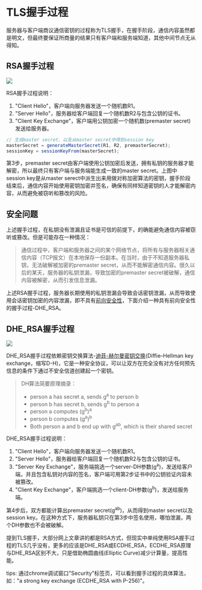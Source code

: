# TLS握手过程
服务器与客户端商议通信密钥的过程称为TLS握手，在握手阶段，通信内容虽然都是明文，但最终要保证所商量的结果只有客户端和服务端知道，其他中间节点无从得知。  

## RSA握手过程
![](https://blog.cloudflare.com/content/images/2014/Sep/ssl_handshake_rsa.jpg)

RSA握手过程说明：
1. "Client Hello"，客户端向服务器发送一个随机数R1。
2. "Server Hello"，服务器给客户端回复一个随机数R2与包含公钥的证书。
3. "Client Key Exchange"，客户端用公钥加密一个随机数(premaster secret)发送给服务器。
  
```javascript
// 生成master secret、以及从master secret中得到session key
masterSecret = generateMasterSecret(R1, R2, premasterSecret);
sessionKey = sessionKeyFrom(masterSecret);
```  
第3步，premaster secret由客户端使用公钥加密后发送，拥有私钥的服务器才能解密，所以最终只有客户端与服务端能生成一致的master secret。上图中session key是从master serect中派生出来用做对称加密算法的密钥，握手阶段结束后，通信内容开始使用密钥加密并签名，确保有同样知道密钥的人才能解密内容，从而避免被窃听和篡改的风险。  

## 安全问题  
上述握手过程，在私钥没有泄漏且证书是可信的前提下，的确能避免通信内容被窃听或篡改。但是可能存在一种情况：  

> 通信过程中，客户端和服务器之间的某个网络节点，将所有与服务器相关通信内容（TCP报文）在本地保存一份副本。在当时，由于不知道服务器私钥，无法破解被加密的premaster secret，从而不能解密通信内容。很久以后的某天，服务器的私钥泄漏，导致加密的premaster secret被破解，通信内容被解密，从而引发信息泄漏。  

上述RSA握手过程，服务器长期使用的私钥泄漏会导致会话密钥泄漏，从而导致使用会话密钥加密的内容泄漏，即不具有[前向安全性](https://zh.wikipedia.org/wiki/%E5%89%8D%E5%90%91%E5%AE%89%E5%85%A8%E6%80%A7)，下面介绍一种具有前向安全性的握手过程-DHE_RSA。  

## DHE_RSA握手过程
![](https://blog.cloudflare.com/content/images/2014/Sep/ssl_handshake_diffie_hellman.jpg)
  
DHE_RSA握手过程依赖密钥交换算法-[迪菲-赫尔曼密钥交换](https://zh.wikipedia.org/zh-cn/%E8%BF%AA%E8%8F%B2-%E8%B5%AB%E5%B0%94%E6%9B%BC%E5%AF%86%E9%92%A5%E4%BA%A4%E6%8D%A2)(Diffie–Hellman key exchange，缩写D-H)，它是一种安全协议，可以让双方在完全没有对方任何预先信息的条件下通过不安全信道创建起一个密钥。  

> DH算法简要原理摘录：
> -   person a has secret a, sends g<sup>a</sup> to person b
> -   person b has secret b, sends g<sup>b</sup> to person a
> -   person a computes (g<sup>b</sup>)<sup>a</sup>
> -   person b computes (g<sup>a</sup>)<sup>b</sup>
> -   Both person a and b end up with g<sup>ab</sup>, which is their shared secret

DHE_RSA握手过程说明：
1. "Client Hello"，客户端向服务器发送一个随机数R1。
2. "Server Hello"，服务器给客户端回复一个随机数R2与包含公钥的证书。
3. "Server Key Exchange"，服务端挑选一个server-DH参数(g<sup>a</sup>)，发送给客户端，并且包含私钥对内容的签名，客户端可用第2步证书中的公钥验证内容未被篡改。
4. "Client Key Exchange"，客户端挑选一个client-DH参数(g<sup>b</sup>)，发送给服务端。

第4步后，双方都能计算出premaster secret(g<sup>ab</sup>)，从而得到master secret以及session key。在这种方式下，服务器私钥只在第3步中签名使用，哪怕泄漏，两个DH参数也不会被破解。  

提到TLS握手，大部分网上文章讲的都是RSA方式，但现实中单纯使用RSA握手过程的TLS几乎没有，更多的应该是DHE_RSA或ECDHE_RSA，ECDHE_RSA原理与DHE_RSA区别不大，只是借助椭圆曲线(Elliptic Curve)减少计算量，提高性能。  
  
tips: 通过chrome调试窗口"Security"标签页，可以看到握手过程的具体算法，如："a strong key exchange (ECDHE_RSA with P-256)"。  